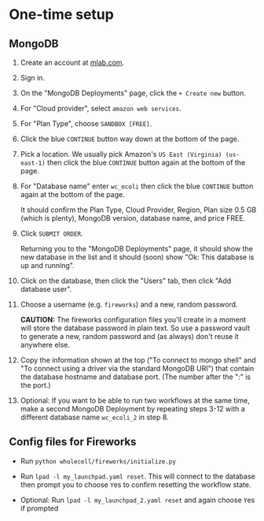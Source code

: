 # One-time setup

## MongoDB

1. Create an account at [mlab.com](https://mlab.com/).

2. Sign in.

3. On the "MongoDB Deployments" page, click the `+ Create new` button.

4. For "Cloud provider", select `amazon web services`.

5. For "Plan Type", choose `SANDBOX [FREE]`.

6. Click the blue `CONTINUE` button way down at the bottom of the page.

7. Pick a location. We usually pick Amazon's `US East (Virginia) (us-east-1)`
then click the blue `CONTINUE` button again at the bottom of the page.

8. For "Database name" enter `wc_ecoli`
then click the blue `CONTINUE` button again at the bottom of the page.

   It should confirm the Plan Type, Cloud Provider, Region, Plan size 0.5 GB
   (which is plenty), MongoDB version, database name, and price FREE.

9. Click `SUBMIT ORDER`.

   Returning you to the "MongoDB Deployments" page, it should show the new
database in the list and it should (soon) show "Ok: This database is up and running".

10. Click on the database, then click the "Users" tab, then click "Add database user".

11. Choose a username (e.g. `fireworks`) and a new, random password.

    **CAUTION:** The fireworks configuration files you'll create in a moment will store
    the database password in plain text. So use a password vault to generate a new,
    random password and (as always) don't reuse it anywhere else.

12. Copy the information shown at the top ("To connect to mongo shell" and
"To connect using a driver via the standard MongoDB URI") that contain the database
hostname and database port. (The number after the ":" is the port.)

13. Optional: If you want to be able to run two workflows at the same time, make a
second MongoDB Deployment by repeating steps 3-12 with a different database name
`wc_ecoli_2` in step 8.

## Config files for Fireworks

* Run `python wholecell/fireworks/initialize.py`

* Run `lpad -l my_launchpad.yaml reset`. This will connect to the database then
prompt you to choose `Y`es to confirm resetting the workflow state.

* Optional: Run `lpad -l my_launchpad_2.yaml reset` and again choose `Y`es if prompted
